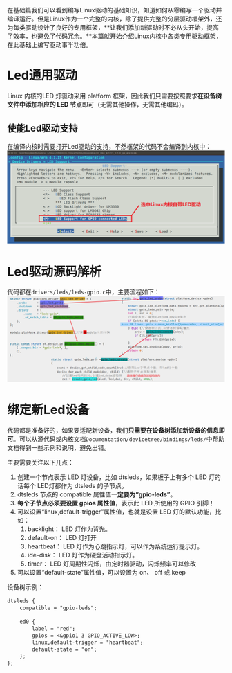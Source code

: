 在基础篇我们可以看到编写Linux驱动的基础知识，知道如何从零编写一个驱动并编译运行。但是Linux作为一个完整的内核，除了提供完整的分层驱动框架外，还为每类驱动设计了良好的专用框架，**让我们添加新驱动时不必从头开始，提高了效率，也避免了代码冗余。**本篇就开始介绍Linux内核中各类专用驱动框架，在此基础上编写驱动事半功倍。​

# Led通用驱动
Linux 内核的LED 灯驱动采用 platform 框架，因此我们只需要按照要求**在设备树文件中添加相应的 LED 节点**即可（无需其他操作，无需其他编码）。

## 使能Led驱动支持
在编译内核时需要打开Led驱动的支持，不然框架的代码不会编译到内核中：![image.png](.assets/1623989553303-ff25c11e-1793-442c-a698-f210b31c507f.png)

# Led驱动源码解析
代码都在`drivers/leds/leds-gpio.c`中，主要流程如下：![image.png](.assets/1624002212858-bccd3e1c-efb8-4b62-a370-a2f33089c8f0.png)

# 绑定新Led设备
代码都是准备好的，如果要适配新设备，我们**只需要在设备树添加新设备的信息即可**。可以从源代码或内核文档`Documentation/devicetree/bindings/leds/`中帮助文档得到一些示例和说明，避免出错。​

主要需要关注以下几点：

1. 创建一个节点表示 LED 灯设备，比如 dtsleds，如果板子上有多个 LED 灯的话每个 LED灯都作为 dtsleds 的子节点。
1. dtsleds 节点的 compatible 属性值**一定要为“gpio-leds”**。
1. **每个子节点必须要设置 gpios 属性值**，表示此 LED 所使用的 GPIO 引脚！
1. 可以设置“linux,default-trigger”属性值，也就是设置 LED 灯的默认功能，比如：
   1. backlight： LED 灯作为背光。
   1. default-on： LED 灯打开
   1. heartbeat： LED 灯作为心跳指示灯，可以作为系统运行提示灯。
   1. ide-disk： LED 灯作为硬盘活动指示灯。
   1. timer： LED 灯周期性闪烁，由定时器驱动，闪烁频率可以修改
5. 可以设置“default-state”属性值，可以设置为 on、 off 或 keep



设备树示例：
```
dtsleds {
    compatible = "gpio-leds";

    ed0 {
        label = "red";
        gpios = <&gpio1 3 GPIO_ACTIVE_LOW>;
        linux,default-trigger = "heartbeat";
        default-state = "on";
    };
};
```
